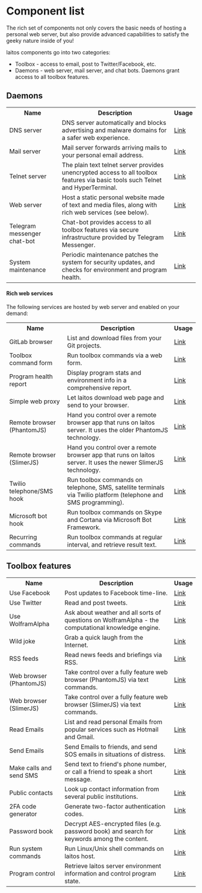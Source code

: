 # Component list

The rich set of components not only covers the basic needs of hosting a personal web server,
but also provide advanced capabilities to satisfy the geeky nature inside of you!

laitos components go into two categories:
- Toolbox - access to email, post to Twitter/Facebook, etc.
- Daemons - web server, mail server, and chat bots. Daemons grant access to all toolbox features.

## Daemons
<table>
    <tr>
        <th>Name</th>
        <th>Description</th>
        <th>Usage</th>
    </tr>
    <tr>
        <td>DNS server</td>
        <td>DNS server automatically and blocks advertising and malware domains for a safer web experience.</td>
        <td><a href="https://github.com/HouzuoGuo/laitos/wiki/Daemon:-DNS-server" target="_blank">Link</a></td>
    </tr>
    <tr>
        <td>Mail server</td>
        <td>Mail server forwards arriving mails to your personal email address.</td>
        <td><a href="https://github.com/HouzuoGuo/laitos/wiki/Daemon:-mail-server" target="_blank">Link</a></td>
    </tr>
    <tr>
        <td>Telnet server</td>
        <td>The plain text telnet server provides unencrypted access to all toolbox features via basic tools such Telnet and HyperTerminal.</td>
        <td><a href="https://github.com/HouzuoGuo/laitos/wiki/Daemon:-telnet-server" target="_blank">Link</a></td>
    </tr>
    <tr>
        <td>Web server</td>
        <td>Host a static personal website made of text and media files, along with rich web services (see below).</td>
        <td><a href="https://github.com/HouzuoGuo/laitos/wiki/Daemon:-web-server" target="_blank">Link</a></td>
    </tr>
    <tr>
        <td>Telegram messenger chat-bot</td>
        <td>Chat-bot provides access to all toolbox features via secure infrastructure provided by Telegram Messenger.</td>
        <td><a href="https://github.com/HouzuoGuo/laitos/wiki/Daemon:-telegram-chat-bot" target="_blank">Link</a></td>
    </tr>
    <tr>
        <td>System maintenance</td>
        <td>Periodic maintenance patches the system for security updates, and checks for environment and program health.</td>
        <td><a href="https://github.com/HouzuoGuo/laitos/wiki/Daemon:-system-maintenance" target="_blank">Link</a></td>
    </tr>
</table>


#### Rich web services
The following services are hosted by web server and enabled on your demand:

<table>
    <tr>
        <th>Name</th>
        <th>Description</th>
        <th>Usage</th>
    </tr>
    <tr>
        <td>GitLab browser</td>
        <td>List and download files from your Git projects.</td>
        <td><a href="https://github.com/HouzuoGuo/laitos/wiki/Web-service:-GitLab-browser" target="_blank">Link</a></td>
    </tr>
    <tr>
        <td>Toolbox command form</td>
        <td>Run toolbox commands via a web form.</td>
        <td><a href="https://github.com/HouzuoGuo/laitos/wiki/Web-service:-toolbox-features-form" target="_blank">Link</a></td>
    </tr>
    <tr>
        <td>Program health report</td>
        <td>Display program stats and environment info in a comprehensive report.</td>
        <td><a href="https://github.com/HouzuoGuo/laitos/wiki/Web-service:-program-health-report" target="_blank">Link</a></td>
    </tr>
    <tr>
        <td>Simple web proxy</td>
        <td>Let laitos download web page and send to your browser.</td>
        <td><a href="https://github.com/HouzuoGuo/laitos/wiki/Web-service:-simple-proxy" target="_blank">Link</a></td>
    </tr>
    <tr>
        <td>Remote browser (PhantomJS)</td>
        <td>Hand you control over a remote browser app that runs on laitos server. It uses the older PhantomJS technology.</td>
        <td><a href="https://github.com/HouzuoGuo/laitos/wiki/Web-service:-remote-browser-(PhantomJS)" target="_blank">Link</a></td>
    </tr>
    <tr>
        <td>Remote browser (SlimerJS)</td>
        <td>Hand you control over a remote browser app that runs on laitos server. It uses the newer SlimerJS technology.</td>
        <td><a href="https://github.com/HouzuoGuo/laitos/wiki/Web-service:-remote-browser-(SlimerJS)" target="_blank">Link</a></td>
    </tr>
    <tr>
        <td>Twilio telephone/SMS hook</td>
        <td>Run toolbox commands on telephone, SMS, satellite terminals via Twilio platform (telephone and SMS programming).</td>
        <td><a href="https://github.com/HouzuoGuo/laitos/wiki/Web-service:-Twilio-telephone-SMS-hook" target="_blank">Link</a></td>
    </tr>
    <tr>
        <td>Microsoft bot hook</td>
        <td>Run toolbox commands on Skype and Cortana via Microsoft Bot Framework.</td>
        <td><a href="https://github.com/HouzuoGuo/laitos/wiki/Web-service:-Microsoft-bot-hook" target="_blank">Link</a></td>
    </tr>
    <tr>
        <td>Recurring commands</td>
        <td>Run toolbox commands at regular interval, and retrieve result text.</td>
        <td><a href="https://github.com/HouzuoGuo/laitos/wiki/Web-service:-recurring-commands" target="_blank">Link</a></td>
    </tr>
</table>


## Toolbox features
<table>
    <tr>
        <th>Name</th>
        <th>Description</th>
        <th>Usage</th>
    </tr>
    <tr>
        <td>Use Facebook</td>
        <td>Post updates to Facebook time-line.</td>
        <td><a href="https://github.com/HouzuoGuo/laitos/wiki/Toolbox-feature:-Facebook" target="_blank">Link</a></td>
    </tr>
    <tr>
        <td>Use Twitter</td>
        <td>Read and post tweets.</td>
        <td><a href="https://github.com/HouzuoGuo/laitos/wiki/Toolbox-feature:-Twitter" target="_blank">Link</a></td>
    </tr>
    <tr>
        <td>Use WolframAlpha</td>
        <td>Ask about weather and all sorts of questions on WolframAlpha - the computational knowledge engine.</td>
        <td><a href="https://github.com/HouzuoGuo/laitos/wiki/Toolbox-feature:-WolframAlpha" target="_blank">Link</a></td>
    </tr>
    <tr>
        <td>Wild joke</td>
            <td>Grab a quick laugh from the Internet.</td>
            <td><a href="https://github.com/HouzuoGuo/laitos/wiki/Toolbox-feature:-wild-joke" target="_blank">Link</a></td>
        </tr>
    <tr>
        <td>RSS feeds</td>
            <td>Read news feeds and briefings via RSS.</td>
            <td><a href="https://github.com/HouzuoGuo/laitos/wiki/Toolbox-feature:-RSS-reader" target="_blank">Link</a></td>
        </tr>
    <tr>
        <td>Web browser (PhantomJS)</td>
        <td>Take control over a fully feature web browser (PhantomJS) via text commands.</td>
        <td><a href="https://github.com/HouzuoGuo/laitos/wiki/Toolbox-feature:-interactive-web-browser-(PhantomJS)" target="_blank">Link</a></td>
    </tr>
    <tr>
        <td>Web browser (SlimerJS)</td>
            <td>Take control over a fully feature web browser (SlimerJS) via text commands.</td>
            <td><a href="https://github.com/HouzuoGuo/laitos/wiki/Toolbox-feature:-interactive-web-browser-(SlimerJS)" target="_blank">Link</a></td>
        </tr>
    <tr>
        <td>Read Emails</td>
        <td>List and read personal Emails from popular services such as Hotmail and Gmail.</td>
        <td><a href="https://github.com/HouzuoGuo/laitos/wiki/Toolbox-feature:-reading-emails" target="_blank">Link</a></td>
    </tr>
    <tr>
        <td>Send Emails</td>
        <td>Send Emails to friends, and send SOS emails in situations of distress.</td>
        <td><a href="https://github.com/HouzuoGuo/laitos/wiki/Toolbox-feature:-sending-emails" target="_blank">Link</a></td>
    </tr>
    <tr>
        <td>Make calls and send SMS</td>
        <td>Send text to friend's phone number, or call a friend to speak a short message.</td>
        <td><a href="https://github.com/HouzuoGuo/laitos/wiki/Toolbox-feature:-make-calls-and-send-SMS" target="_blank">Link</a></td>
    </tr>
    <tr>
        <td>Public contacts</td>
        <td>Look up contact information from several public institutions.</td>
        <td><a href="https://github.com/HouzuoGuo/laitos/wiki/Toolbox-feature:-public-institution-contacts" target="_blank">Link</a></td>
    </tr>
    <tr>
        <td>2FA code generator</td>
        <td>Generate two-factor authentication codes.</td>
        <td><a href="https://github.com/HouzuoGuo/laitos/wiki/Toolbox-feature:-two-factor-authentication-code-generator" target="_blank">Link</a></td>
    </tr>
    <tr>
        <td>Password book</td>
        <td>Decrypt AES-encrypted files (e.g. password book) and search for keywords among the content.</td>
        <td><a href="https://github.com/HouzuoGuo/laitos/wiki/Toolbox-feature:-find-text-in-AES-encrypted-files" target="_blank">Link</a></td>
    </tr>
    <tr>
        <td>Run system commands</td>
        <td>Run Linux/Unix shell commands on laitos host.</td>
        <td><a href="https://github.com/HouzuoGuo/laitos/wiki/Toolbox-feature:-run-system-commands" target="_blank">Link</a></td>
    </tr>
    <tr>
        <td>Program control</td>
        <td>Retrieve laitos server environment information and control program state.</td>
        <td><a href="https://github.com/HouzuoGuo/laitos/wiki/Toolbox-feature:-inspect-and-control-server-environment" target="_blank">Link</a></td>
    </tr>
</table>